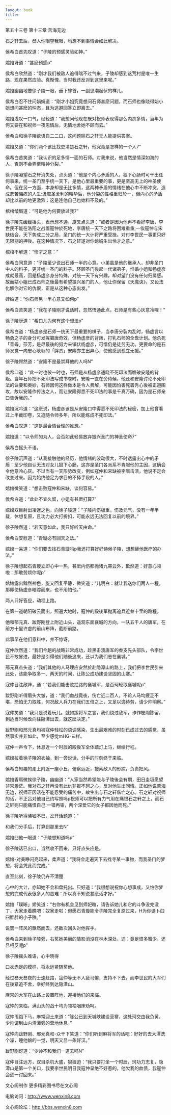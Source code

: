 ```yaml
---
layout: book
title:
---
```

第五十三卷 第十三章 苦海无边

石之轩去后，叁人你眼望我眼，均想不到事情会如此解决。

侯希白首先叹道：“子陵的预感灵验如神。”

婠婠讶道：“甚麽预感p”

侯希白欣然道：“刚才我们被敌人追得喘不过气来，子陵却感到这荒村是唯一生路，现在果然应验。真惭愧，当时我还反对到这里来呢。”

婠婠幽幽地瞥徐子陵一眼，垂下蟀首，一副思潮起伏的样儿。

侯希白忍不住问娟娟道：“刚才小姐究竟想问石师甚麽问题，而石师也像晓得始小姐想问甚麽的忡态，且为逃避回答立即离去。”

婠婠浅叹一口气，经轻道：“我想问他现在既对祝师表现得那么内疚多情，当年为何又要在和祝师一夜恩情后，无情地舍她不顾而去。”

侯希白和徐子陵欲语自二二口，这问题除石之轩无人能提供答案。

婠婠又道：“你们两个该比找吏清楚石之轩，他究竟是怎样的一个人7”

侯希白苦笑道：“我认识的足多情一面的石师。对我来说，他当然是情深如海的人，否则不会弄至精神分裂。”

徐子陵凝望石之轩消失处，点头道：“他是个内心矛盾的人，狠下心肠时可干出任何事来，统一圣门至乎统一天下，是他心里最重要的事，更是至高无上的神圣使命。但在另一方面，本身却是无比多情，这两种矛盾的情绪在他心中不断冲突，造成悲苦悔疚的人生:汲取圣舍利的精华后，他分裂的性格重归於一，但内心的矛盾却比以前的地更激烈：这是连他自己也始料不及的。”

棺棺皱眉道：“可是他为何要放过我7”

徐子陵先缓缓摇头，表示想不通，旋叉点头道：“或者是因为他再不看好李唐，李世民不能在洛阳之战置寇仲於死地，李唐统一天下之路将困难重重;一俟寇忡与宋缺结合，天下势成二分之局，圣门的统一大计将严重受挫。对付李世民一事更只好无限期的押後。在这种情况下，石之轩遂对你媳娟生出怜才之意。”

棺棺不解道：“怜才之意：”

侯希白同意道：“子陵至少说出石师一半的心意。小弟虽是他的继承人，却非圣门中人的料子，更非统一圣门的料子。环顾圣门後起一代诸弟子，惟婚小姐和畅虚彦成就最高，回是杨虚彦身分特殊，对统一天下有兴趣，却对望门没有任何归属感。故而姑小姐已成石师之後最有希望振兴圣门的人，他让你保留《天魔诀》，又设法化解你对它的仇恨，正是从这种心态出发。”

婢婚道：“你石师另一半心意又如何p”

侯希白苦笑道：“我在子陵刚才说话时，忽然悟通此点，石师是有些心灰意冷哩！”

徐子陵讶道：“希口儿为何有这个想法p”

侯希白道：“杨虚彦是石师一统天下最重要的棋子，当李唐分裂内乱时，畅虚言以畅勇之子的身分可发挥纂唐奇效，但杨虚彦的背叛，打乳石师的全盘计划。他杀死「善母」莎芳，是尽最後的努力来镇伏杨虚彦，可惜仍是徒劳无功。更要命的是石师发觉一向忠心耿耿的「胖贾」安隆亦生出异心，使他感到孤立无援。”

徐子陵愕然道：“安隆不是最崇拜他的人吗N”

侯希口道：“此一时也彼一时也，石师是从杨虚彦通晓不死印法而瞧破安隆的背叛。当年石师把不死印法写成书卷时，安隆一直在旁侍候，他还和安隆讨论不死印法的诀要和奥妙，石师因何这样做本是令人费解，可能因怕害死碧秀心後被正道围攻，故以安隆作传法之人，而让安隆得悉不死印法的事是千真万确，因为是石师亲口告诉我的。”

婠婠沉吟道：“这麽说，杨虚彦该是从安隆口中得悉不死印法的秘密，加上他曾看过上半截印卷，又追随令师多年，所以能练成不死印法。”

侯希白叹道：“这是最合情台理的推想。”

婠婠道：“以令师的为人，会否如此轻易放弃振兴圣门的神圣使命7”

侯希白摇头不语。

徐子陵沉声道：“从我接触他的经历，他情绪的波动很大，不时透露出心中的矛盾：至少他自认无法对女儿狠下心肠，这亦是圣门各派系不肯服他的主因，这确会令他意冷心灰。不过当有一天形势改变，例如寇仲和宋缺被李唐击溃，他说不定会改变过来。因为始终他足为求目的不择手段的人。”

婠婠微笑道：“想击败寇仲和宋缺，谈何容易。”

侯希白道：“此处不宜久留，小姐有甚麽打算7”

婠婠双目射出凄迷之色，向徐子陵道：“子陵内伤极重，伤及元气，没有一年半载，休想复原，且功力必大打折扣，可能永远无法回复以前的境界。”

徐子陵然道：“若天意如此，我只好听天由命。”

侯希白安慰道：“青璇必有回天之法。”

婠婠一呆道：“你们要去找石青璇吗p我还打算好好侍候子陵，想想替他医疗的办法。”

徐子陵想起石青璇立即心中一热，甚麽内伤都抛诸九霄云外，歉然道：好意心领啦：那敢劳烦你呢p”

婠婠露出黯然神色，旋又回复平静，微笑道：“儿明白：就让我送你们两人一程，那即使杨虚彦暗踪而来，也不用怕他。”

两人只好答应，动程上路。

在第一道朝阳破云而出，照遍大地时，寇仲的殿後军抛离追兵近叁十里的路程。

他和郁元真、跋野刚登上附近山头，遥观东面襄城的方向，一队五千人的唐军，在前方十里许虚的前山布阵，截断前路。

此事早在他们意料中，并不惊讶。

寇仲欣然道：“我们今趟的战略非常成功，趁黑击溃唐军的叁支先头部队，令李世民不敢冒进，最妙是引得他们随後追来，还以为我们志在襄城。”

邢元真点头道：“我们其他的人马理应安然於赴隐潭山的路上，我们把李世民引来此处，该能争取多一、两天的时间，让陈公成功建设坚固的山寨。”

寇仲目注敌阵，通：“若我们能击败拦路的襄城军，是否珂轻取襄城呢p”

跋野刚听得眉头大皱，道：“我们血战竟夜，伤亡近二百人，不论人马均疲乏不堪，恐怕无力取胜，何况敌人兵力在我们五倍之上，又足以逸待劳，请少帅明察。”

寇仲笑道：“我只是说着玩儿。就如跋将军之言，我们绕过敌军，诈作梗闯陈留，到适当时候改向往隐潭出去，就这麽决定。”

跋野刚和邢元真均被寇仲轻松的语调感染，生出最艰难的时刻已成过去的感觉，虽然事实并非如此，至少感觉mHG-曰样。

寇仲一声令下，休息近一个时辰的殿後军全体踏灯上马，继续行程。

婠婠拉着徐子陵的衣袖，到一旁说话，分手的时刻终于来临。

侯希白知趣的走上附近一座小丘，俯察远近，搜索敌人的形踪，负责把风。

婠婠香肩微挨徐子陵，幽幽道：“人家当然希望能与子陵後会有期，田日圭垣愿望非常渺茫。我对石之轩再没有此仇非报不珂之心，反对他生出同情。正如他说苦海无边，祝师正因活在不能忍受的痛苦中，故生出与石之轩偕亡之心。石之轩对祝师的话，不正吕对他自己约写照吗p祝师可以把所有力气用在痛恨石之轩之上，而石之轩则只能痛恨自己:一错再钳，两个深爱它的女子都因他而死。”

徐子陵听得烯嘘不已，岔开话题道：“

和我们分手后，打算到那里去N”

婠婠臼他一眼道：“子陵想知道吗p”

徐子陵话已出口，当然收不回来，只好点头应是。

婠婠-对美睁闪亮起来，柔声道：“我将会走遍天下去找寻某一事物，而我圣门的梦想，将会凭此而完成。”

直至此刻，徐子陵仍卉不清楚

心中的大计，亦知她不会和盘托出。只好道：“我很想说祝你心想事成，又怕你梦想的完成代表很多人的苦难：所以真不知说甚麽话才好。”

婠婠「璞晰」娇笑道：“右你有机会见到师妃暄，请告诉她儿和它的斗争没完没丁，大家走着瞧吧：奴家走啦：但愿石青璇能令子陵完全复原过来，H为你诞卜臼臼胖胖的小子陵。”

说罢一阵风的飘然而去，还数次回头对他挥手。

侯希白来到徐子陵旁，右茗她美丽的情影消没在林木深处，迫：竟足恨多蜜少，还吕相反呢p”

徐子陵摇头难语，心中晓得

口衣赤足的模样，将永远紧随茗他。

经过叁天叁夜的士速赶路，寇仲等无不人疲马倦，支持不下去，而李世民的大军们在後紧追不舍，幸好终到达隐潭山。

麻常的大军在山路上设置阵地，迎接他们的来临。

寇忡的来临，满山头的战十均为领袖咽床劝呵。

寇忡甩蹈下马，麻常迎土来道：“陈公已到天城峡建设营寨，这处珂交由我负黄，少帅谓到山内清潭旁的营地休息。”

寇忡向跋野刚、邢元真和-众干下笑道：“你们听到麻将军的话吧：好好的去大潭洗个澡，睡他娘的一觉，明天又吕一条好汉。”

跋野刚讶道：“少帅不和我们一道去吗N”

寇仲目注远方，双目杀机大盛，狠狠迫：“我只要打坐一个时辰，珂功力志复，隐潭山是第一个关口，我要李世民明日我寇仲呈绝不好惹的，他欠我的血债，我寇仲会逐一讨回来。”

文心阁制作 更多精彩图书尽在文心阁

电脑访问：http://www.wenxin8.com

文心阁论坛：http://bbs.wenxin8.com